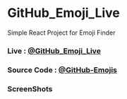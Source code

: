 # GitHub_Emoji_Live
Simple React Project for Emoji Finder


### Live : [@GitHub_Emoji_Live](https://mbganesh.github.io/GitHub_Emoji_Live/)


### Source Code : [@GitHub-Emojis](https://github.com/mbganesh/GitHub-Emojis)


### ScreenShots

